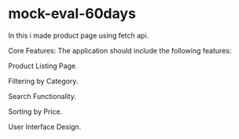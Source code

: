# mock-eval-60days

In this i made product page using fetch api.

Core Features:
The application should include the following features:

Product Listing Page.

Filtering by Category.

Search Functionality.

Sorting by Price.

User Interface Design.